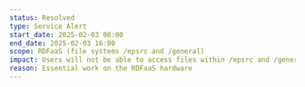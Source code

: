 ```yaml
---
status: Resolved
type: Service Alert
start_date: 2025-02-03 08:00
end_date: 2025-02-03 16:00
scope: RDFaaS (file systems /epsrc and /general) 
impact: Users will not be able to access files within /epsrc and /general 
reason: Essential work on the RDFaaS hardware
---
```


